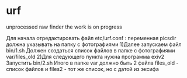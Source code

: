 # urf
unprocessed raw finder
the work is on progress

Для начала отредактировать файл etc/urf.conf :
переменная picsdir должна указывать на папку с фотографиями
1)Далее запускаем файл bin/1.sh
Должен создаться список файлов в папке с фотографиями var/files_old
2)Для следующего пункта нужна программа exiv2
Запустить bin/2.sh
Итого в папке var должно быть 2 файла files_old - список файлов и files2 - тот же список, но с датой из эксифа
